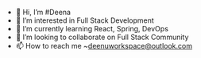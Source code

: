 - 👋 Hi, I’m #Deena
- 👀 I’m interested in Full Stack Development
- 🌱 I’m currently learning React, Spring, DevOps
- 💞️ I’m looking to collaborate on Full Stack Community
- 📫 How to reach me ~deenuworkspace@outlook.com

<!---
Dheena-WorkSpace/Dheena-WorkSpace is a ✨ special ✨ repository because its `README.md` (this file) appears on your GitHub profile.
You can click the Preview link to take a look at your changes.
--->
